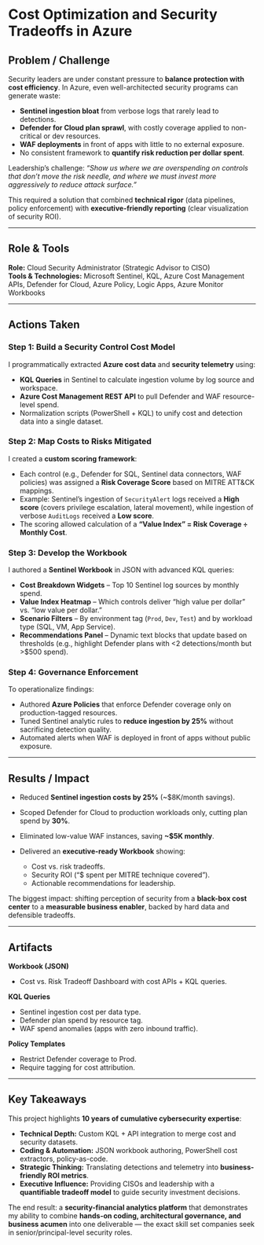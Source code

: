 # Cost Optimization and Security Tradeoffs in Azure

## Problem / Challenge

Security leaders are under constant pressure to **balance protection with cost efficiency**. In Azure, even well-architected security programs can generate waste:

* **Sentinel ingestion bloat** from verbose logs that rarely lead to detections.
* **Defender for Cloud plan sprawl**, with costly coverage applied to non-critical or dev resources.
* **WAF deployments** in front of apps with little to no external exposure.
* No consistent framework to **quantify risk reduction per dollar spent**.

Leadership’s challenge: *“Show us where we are overspending on controls that don’t move the risk needle, and where we must invest more aggressively to reduce attack surface.”*

This required a solution that combined **technical rigor** (data pipelines, policy enforcement) with **executive-friendly reporting** (clear visualization of security ROI).

---

## Role & Tools

**Role:** Cloud Security Administrator (Strategic Advisor to CISO)  
**Tools & Technologies:** Microsoft Sentinel, KQL, Azure Cost Management APIs, Defender for Cloud, Azure Policy, Logic Apps, Azure Monitor Workbooks

---

## Actions Taken

### Step 1: Build a Security Control Cost Model

I programmatically extracted **Azure cost data** and **security telemetry** using:

* **KQL Queries** in Sentinel to calculate ingestion volume by log source and workspace.
* **Azure Cost Management REST API** to pull Defender and WAF resource-level spend.
* Normalization scripts (PowerShell + KQL) to unify cost and detection data into a single dataset.

### Step 2: Map Costs to Risks Mitigated

I created a **custom scoring framework**:

* Each control (e.g., Defender for SQL, Sentinel data connectors, WAF policies) was assigned a **Risk Coverage Score** based on MITRE ATT\&CK mappings.
* Example: Sentinel’s ingestion of `SecurityAlert` logs received a **High score** (covers privilege escalation, lateral movement), while ingestion of verbose `AuditLogs` received a **Low score**.
* The scoring allowed calculation of a **“Value Index” = Risk Coverage ÷ Monthly Cost**.

### Step 3: Develop the Workbook

I authored a **Sentinel Workbook** in JSON with advanced KQL queries:

* **Cost Breakdown Widgets** – Top 10 Sentinel log sources by monthly spend.
* **Value Index Heatmap** – Which controls deliver “high value per dollar” vs. “low value per dollar.”
* **Scenario Filters** – By environment tag (`Prod`, `Dev`, `Test`) and by workload type (SQL, VM, App Service).
* **Recommendations Panel** – Dynamic text blocks that update based on thresholds (e.g., highlight Defender plans with <2 detections/month but >\$500 spend).

### Step 4: Governance Enforcement

To operationalize findings:

* Authored **Azure Policies** that enforce Defender coverage only on production-tagged resources.
* Tuned Sentinel analytic rules to **reduce ingestion by 25%** without sacrificing detection quality.
* Automated alerts when WAF is deployed in front of apps without public exposure.

---

## Results / Impact

* Reduced **Sentinel ingestion costs by 25%** (\~\$8K/month savings).
* Scoped Defender for Cloud to production workloads only, cutting plan spend by **30%**.
* Eliminated low-value WAF instances, saving **\~\$5K monthly**.
* Delivered an **executive-ready Workbook** showing:

  * Cost vs. risk tradeoffs.
  * Security ROI (“\$ spent per MITRE technique covered”).
  * Actionable recommendations for leadership.

The biggest impact: shifting perception of security from a **black-box cost center** to a **measurable business enabler**, backed by hard data and defensible tradeoffs.

---

## Artifacts

**Workbook (JSON)**

* Cost vs. Risk Tradeoff Dashboard with cost APIs + KQL queries.

**KQL Queries**

* Sentinel ingestion cost per data type.
* Defender plan spend by resource tag.
* WAF spend anomalies (apps with zero inbound traffic).

**Policy Templates**

* Restrict Defender coverage to Prod.
* Require tagging for cost attribution.

---

## Key Takeaways

This project highlights **10 years of cumulative cybersecurity expertise**:

* **Technical Depth:** Custom KQL + API integration to merge cost and security datasets.
* **Coding & Automation:** JSON workbook authoring, PowerShell cost extractors, policy-as-code.
* **Strategic Thinking:** Translating detections and telemetry into **business-friendly ROI metrics**.
* **Executive Influence:** Providing CISOs and leadership with a **quantifiable tradeoff model** to guide security investment decisions.

The end result: a **security-financial analytics platform** that demonstrates my ability to combine **hands-on coding, architectural governance, and business acumen** into one deliverable — the exact skill set companies seek in senior/principal-level security roles.
